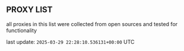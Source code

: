 ## PROXY LIST

all proxies in this list were collected from open sources and tested for functionality

last update: `2025-03-29 22:28:10.536131+00:00` UTC